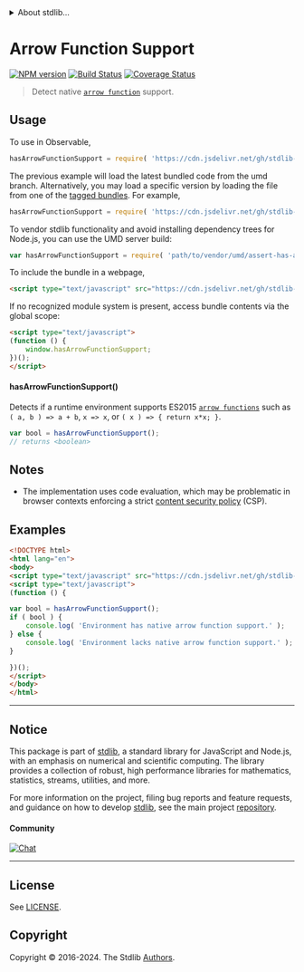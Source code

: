 <!--

@license Apache-2.0

Copyright (c) 2021 The Stdlib Authors.

Licensed under the Apache License, Version 2.0 (the "License");
you may not use this file except in compliance with the License.
You may obtain a copy of the License at

   http://www.apache.org/licenses/LICENSE-2.0

Unless required by applicable law or agreed to in writing, software
distributed under the License is distributed on an "AS IS" BASIS,
WITHOUT WARRANTIES OR CONDITIONS OF ANY KIND, either express or implied.
See the License for the specific language governing permissions and
limitations under the License.

-->


<details>
  <summary>
    About stdlib...
  </summary>
  <p>We believe in a future in which the web is a preferred environment for numerical computation. To help realize this future, we've built stdlib. stdlib is a standard library, with an emphasis on numerical and scientific computation, written in JavaScript (and C) for execution in browsers and in Node.js.</p>
  <p>The library is fully decomposable, being architected in such a way that you can swap out and mix and match APIs and functionality to cater to your exact preferences and use cases.</p>
  <p>When you use stdlib, you can be absolutely certain that you are using the most thorough, rigorous, well-written, studied, documented, tested, measured, and high-quality code out there.</p>
  <p>To join us in bringing numerical computing to the web, get started by checking us out on <a href="https://github.com/stdlib-js/stdlib">GitHub</a>, and please consider <a href="https://opencollective.com/stdlib">financially supporting stdlib</a>. We greatly appreciate your continued support!</p>
</details>

# Arrow Function Support

[![NPM version][npm-image]][npm-url] [![Build Status][test-image]][test-url] [![Coverage Status][coverage-image]][coverage-url] <!-- [![dependencies][dependencies-image]][dependencies-url] -->

> Detect native [`arrow function`][mdn-arrow-function] support.



<section class="usage">

## Usage

To use in Observable,

```javascript
hasArrowFunctionSupport = require( 'https://cdn.jsdelivr.net/gh/stdlib-js/assert-has-arrow-function-support@umd/browser.js' )
```
The previous example will load the latest bundled code from the umd branch. Alternatively, you may load a specific version by loading the file from one of the [tagged bundles](https://github.com/stdlib-js/assert-has-arrow-function-support/tags). For example,

```javascript
hasArrowFunctionSupport = require( 'https://cdn.jsdelivr.net/gh/stdlib-js/assert-has-arrow-function-support@v0.2.1-umd/browser.js' )
```

To vendor stdlib functionality and avoid installing dependency trees for Node.js, you can use the UMD server build:

```javascript
var hasArrowFunctionSupport = require( 'path/to/vendor/umd/assert-has-arrow-function-support/index.js' )
```

To include the bundle in a webpage,

```html
<script type="text/javascript" src="https://cdn.jsdelivr.net/gh/stdlib-js/assert-has-arrow-function-support@umd/browser.js"></script>
```

If no recognized module system is present, access bundle contents via the global scope:

```html
<script type="text/javascript">
(function () {
    window.hasArrowFunctionSupport;
})();
</script>
```

#### hasArrowFunctionSupport()

Detects if a runtime environment supports ES2015 [`arrow functions`][mdn-arrow-function] such as `( a, b ) => a + b`, `x => x`, or `( x ) => { return x*x; }`.

```javascript
var bool = hasArrowFunctionSupport();
// returns <boolean>
```

</section>

<!-- /.usage -->

<section class="notes">

## Notes

-   The implementation uses code evaluation, which may be problematic in browser contexts enforcing a strict [content security policy][mdn-csp] (CSP).

</section>

<!-- /.notes -->

<section class="examples">

## Examples

<!-- eslint no-undef: "error" -->

```html
<!DOCTYPE html>
<html lang="en">
<body>
<script type="text/javascript" src="https://cdn.jsdelivr.net/gh/stdlib-js/assert-has-arrow-function-support@umd/browser.js"></script>
<script type="text/javascript">
(function () {

var bool = hasArrowFunctionSupport();
if ( bool ) {
    console.log( 'Environment has native arrow function support.' );
} else {
    console.log( 'Environment lacks native arrow function support.' );
}

})();
</script>
</body>
</html>
```

</section>

<!-- /.examples -->



<!-- Section for related `stdlib` packages. Do not manually edit this section, as it is automatically populated. -->

<section class="related">

</section>

<!-- /.related -->

<!-- Section for all links. Make sure to keep an empty line after the `section` element and another before the `/section` close. -->


<section class="main-repo" >

* * *

## Notice

This package is part of [stdlib][stdlib], a standard library for JavaScript and Node.js, with an emphasis on numerical and scientific computing. The library provides a collection of robust, high performance libraries for mathematics, statistics, streams, utilities, and more.

For more information on the project, filing bug reports and feature requests, and guidance on how to develop [stdlib][stdlib], see the main project [repository][stdlib].

#### Community

[![Chat][chat-image]][chat-url]

---

## License

See [LICENSE][stdlib-license].


## Copyright

Copyright &copy; 2016-2024. The Stdlib [Authors][stdlib-authors].

</section>

<!-- /.stdlib -->

<!-- Section for all links. Make sure to keep an empty line after the `section` element and another before the `/section` close. -->

<section class="links">

[npm-image]: http://img.shields.io/npm/v/@stdlib/assert-has-arrow-function-support.svg
[npm-url]: https://npmjs.org/package/@stdlib/assert-has-arrow-function-support

[test-image]: https://github.com/stdlib-js/assert-has-arrow-function-support/actions/workflows/test.yml/badge.svg?branch=v0.2.1
[test-url]: https://github.com/stdlib-js/assert-has-arrow-function-support/actions/workflows/test.yml?query=branch:v0.2.1

[coverage-image]: https://img.shields.io/codecov/c/github/stdlib-js/assert-has-arrow-function-support/main.svg
[coverage-url]: https://codecov.io/github/stdlib-js/assert-has-arrow-function-support?branch=main

<!--

[dependencies-image]: https://img.shields.io/david/stdlib-js/assert-has-arrow-function-support.svg
[dependencies-url]: https://david-dm.org/stdlib-js/assert-has-arrow-function-support/main

-->

[chat-image]: https://img.shields.io/gitter/room/stdlib-js/stdlib.svg
[chat-url]: https://app.gitter.im/#/room/#stdlib-js_stdlib:gitter.im

[stdlib]: https://github.com/stdlib-js/stdlib

[stdlib-authors]: https://github.com/stdlib-js/stdlib/graphs/contributors

[cli-section]: https://github.com/stdlib-js/assert-has-arrow-function-support#cli
[cli-url]: https://github.com/stdlib-js/assert-has-arrow-function-support/tree/cli
[@stdlib/assert-has-arrow-function-support]: https://github.com/stdlib-js/assert-has-arrow-function-support/tree/main

[umd]: https://github.com/umdjs/umd
[es-module]: https://developer.mozilla.org/en-US/docs/Web/JavaScript/Guide/Modules

[deno-url]: https://github.com/stdlib-js/assert-has-arrow-function-support/tree/deno
[deno-readme]: https://github.com/stdlib-js/assert-has-arrow-function-support/blob/deno/README.md
[umd-url]: https://github.com/stdlib-js/assert-has-arrow-function-support/tree/umd
[umd-readme]: https://github.com/stdlib-js/assert-has-arrow-function-support/blob/umd/README.md
[esm-url]: https://github.com/stdlib-js/assert-has-arrow-function-support/tree/esm
[esm-readme]: https://github.com/stdlib-js/assert-has-arrow-function-support/blob/esm/README.md
[branches-url]: https://github.com/stdlib-js/assert-has-arrow-function-support/blob/main/branches.md

[stdlib-license]: https://raw.githubusercontent.com/stdlib-js/assert-has-arrow-function-support/main/LICENSE

[mdn-arrow-function]: https://developer.mozilla.org/en-US/docs/Web/JavaScript/Reference/Functions/Arrow_functions

[mdn-csp]: https://developer.mozilla.org/en-US/docs/Web/HTTP/CSP

</section>

<!-- /.links -->
